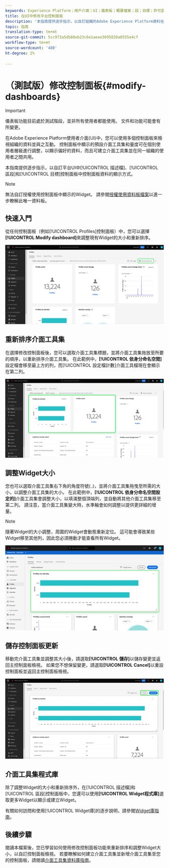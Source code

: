```yaml
---
keywords: Experience Platform；用戶介面；UI；儀表板；概要檔案；段；目標；許可證使用
title: 在UI中修改平台控制面板
description: '本指南提供逐步指示，以自訂組織的Adobe Experience Platform資料在控制面板中的顯示方式。 '
topic: 指南
translation-type: tm+mt
source-git-commit: 5cc973a5db88eb23c6e1aeee3695820a0555e4cf
workflow-type: tm+mt
source-wordcount: '480'
ht-degree: 2%

---
```



# （測試版）修改控制面板{#modify-dashboards}

>[!IMPORTANT]
>
>儀表板功能目前處於測試階段，並非所有使用者都能使用。 文件和功能可能會有所變更。

在Adobe Experience Platform使用者介面(UI)中，您可以使用多個控制面板來檢視組織的資料並與之互動。 控制面板中顯示的預設介面工具集和量度可在個別使用者層級進行調整，以顯示偏好的資料，而且可建立介面工具集並在同一組織的使用者之間共用。

本指南提供逐步指示，以自訂平台UI中[!UICONTROL 描述檔]、[!UICONTROL 區段]和[!UICONTROL 目標]控制面板中控制面板資料的顯示方式。

>[!NOTE]
>
>無法自訂授權使用控制面板中顯示的Widget。 請參閱[授權使用資料板檔案](guides/license-usage.md)以進一步瞭解此唯一資料板。

## 快速入門

從任何控制面板（例如[!UICONTROL Profiles]控制面板）中，您可以選擇&#x200B;**[!UICONTROL Modify dashboard]**&#x200B;來調整現有Widget的大小和重新排序。

![](images/customization/modify-dashboard.png)

## 重新排序介面工具集

在選擇修改控制面板後，您可以選取介面工具集標題，並將介面工具集拖放至所要的順序，以重新排序介面工具集。 在此範例中，**[!UICONTROL 依身分命名空間]**&#x200B;設定檔會移至最上方的列，而[!UICONTROL 設定檔計數]介面工具檔現在會顯示在第二列。

![](images/customization/move-widget.png)

## 調整Widget大小

您也可以選取介面工具集右下角的角度符號(`⌟`)，並將介面工具集拖曳至所需的大小，以調整介面工具集的大小。 在此範例中，**[!UICONTROL 依身分命名空間設定的]**&#x200B;介面工具集會調整大小，以填滿整個頂端列，並自動將其他介面工具集移至第二列。 請注意，當介面工具集變大時，水準軸會如何調整以提供更詳細的增量。

>[!NOTE]
>
>隨著Widget的大小調整，周圍的Widget會動態重新定位。 這可能會導致某些Widget移至其他列，因此您必須捲動才能查看所有Widget。

![](images/customization/resize-widget.png)

## 儲存控制面板更新

移動完介面工具集並調整其大小後，請選取&#x200B;**[!UICONTROL 儲存]**&#x200B;以儲存變更並返回主控制面板檢視。 如果您不想保留變更，請選取&#x200B;**[!UICONTROL Cancel]**&#x200B;以重設控制面板並返回主控制面板檢視。

![](images/customization/save-changes.png)

## 介面工具集程式庫

除了調整Widget的大小和重新排序外，在[!UICONTROL 描述檔]和[!UICONTROL 區段]控制面板中，您還可以使用&#x200B;**[!UICONTROL Widget程式庫]**&#x200B;選取更多Widget以顯示或建立Widget。

有關如何訪問和使用[!UICONTROL Widget庫]的逐步說明，請參閱[Widget庫指南](widget-library.md)。

## 後續步驟

閱讀本檔案後，您已學習如何使用修改控制面板功能來重新排序和調整Widget大小，以自訂控制面板檢視。 若要瞭解如何建立介面工具集並新增介面工具集至您的控制面板，請閱讀[介面工具集資料庫指南](widget-library.md)。